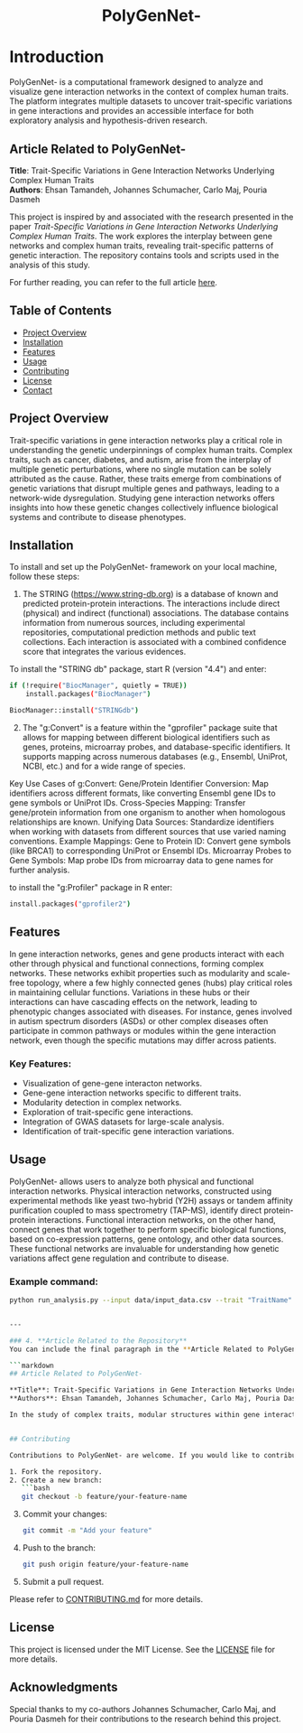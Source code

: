<div align="center">
    <h1>PolyGenNet-</h1>
    
</div>


# Introduction

PolyGenNet- is a computational framework designed to analyze and visualize gene interaction networks in the context of complex human traits. The platform integrates multiple datasets to uncover trait-specific variations in gene interactions and provides an accessible interface for both exploratory analysis and hypothesis-driven research.


## Article Related to PolyGenNet-

**Title**: Trait-Specific Variations in Gene Interaction Networks Underlying Complex Human Traits  
**Authors**: Ehsan Tamandeh, Johannes Schumacher, Carlo Maj, Pouria Dasmeh  

This project is inspired by and associated with the research presented in the paper *Trait-Specific Variations in Gene Interaction Networks Underlying Complex Human Traits*. The work explores the interplay between gene networks and complex human traits, revealing trait-specific patterns of genetic interaction. The repository contains tools and scripts used in the analysis of this study.

For further reading, you can refer to the full article [here](link-to-the-article).

## Table of Contents
- [Project Overview](#Project_Overview)
- [Installation](#installation)
- [Features](#features)
- [Usage](#usage)
- [Contributing](#contributing)
- [License](#license)
- [Contact](#contact)

## Project Overview

Trait-specific variations in gene interaction networks play a critical role in understanding the genetic underpinnings of complex human traits. Complex traits, such as cancer, diabetes, and autism, arise from the interplay of multiple genetic perturbations, where no single mutation can be solely attributed as the cause. Rather, these traits emerge from combinations of genetic variations that disrupt multiple genes and pathways, leading to a network-wide dysregulation. Studying gene interaction networks offers insights into how these genetic changes collectively influence biological systems and contribute to disease phenotypes.

## Installation

To install and set up the PolyGenNet- framework on your local machine, follow these steps:

1. The STRING (https://www.string-db.org) is a database of known and predicted protein-protein interactions. The interactions include direct (physical) and indirect (functional) associations. The database contains information from numerous sources, including experimental repositories, computational prediction methods and public text collections. Each interaction is associated with a combined confidence score that integrates the various evidences.

To install the "STRING db" package, start R (version "4.4") and enter:
```bash
if (!require("BiocManager", quietly = TRUE))
    install.packages("BiocManager")

BiocManager::install("STRINGdb")
```

2. The "g:Convert" is a feature within the "gprofiler" package suite that allows for mapping between different biological identifiers such as genes, proteins, microarray probes, and database-specific identifiers. It supports mapping across numerous databases (e.g., Ensembl, UniProt, NCBI, etc.) and for a wide range of species.

Key Use Cases of g:Convert:
Gene/Protein Identifier Conversion: Map identifiers across different formats, like converting Ensembl gene IDs to gene symbols or UniProt IDs.
Cross-Species Mapping: Transfer gene/protein information from one organism to another when homologous relationships are known.
Unifying Data Sources: Standardize identifiers when working with datasets from different sources that use varied naming conventions.
Example Mappings:
Gene to Protein ID: Convert gene symbols (like BRCA1) to corresponding UniProt or Ensembl IDs.
Microarray Probes to Gene Symbols: Map probe IDs from microarray data to gene names for further analysis.

to install the "g:Profiler" package in R enter:
```bash
install.packages("gprofiler2")
```


## Features


In gene interaction networks, genes and gene products interact with each other through physical and functional connections, forming complex networks. These networks exhibit properties such as modularity and scale-free topology, where a few highly connected genes (hubs) play critical roles in maintaining cellular functions. Variations in these hubs or their interactions can have cascading effects on the network, leading to phenotypic changes associated with diseases. For instance, genes involved in autism spectrum disorders (ASDs) or other complex diseases often participate in common pathways or modules within the gene interaction network, even though the specific mutations may differ across patients.

### Key Features:
- Visualization of gene-gene interacton networks.
- Gene-gene interaction networks specific to different traits.
- Modularity detection in complex networks.
- Exploration of trait-specific gene interactions.
- Integration of GWAS datasets for large-scale analysis.
- Identification of trait-specific gene interaction variations.

## Usage

PolyGenNet- allows users to analyze both physical and functional interaction networks. Physical interaction networks, constructed using experimental methods like yeast two-hybrid (Y2H) assays or tandem affinity purification coupled to mass spectrometry (TAP-MS), identify direct protein-protein interactions. Functional interaction networks, on the other hand, connect genes that work together to perform specific biological functions, based on co-expression patterns, gene ontology, and other data sources. These functional networks are invaluable for understanding how genetic variations affect gene regulation and contribute to disease.

### Example command:
```bash
python run_analysis.py --input data/input_data.csv --trait "TraitName"


---

### 4. **Article Related to the Repository**  
You can include the final paragraph in the **Article Related to PolyGenNet-** section to summarize the scientific importance of network-based approaches in complex traits.

```markdown
## Article Related to PolyGenNet-

**Title**: Trait-Specific Variations in Gene Interaction Networks Underlying Complex Human Traits  
**Authors**: Ehsan Tamandeh, Johannes Schumacher, Carlo Maj, Pouria Dasmeh  

In the study of complex traits, modular structures within gene interaction networks are particularly informative. Disease-related genes often cluster in specific modules, reflecting how different genetic variants may converge on the same biological processes. This network-based approach provides a more comprehensive understanding of the genetic architecture of complex traits, moving beyond single-gene studies to capture the broader system-level interactions that drive human disease.


## Contributing

Contributions to PolyGenNet- are welcome. If you would like to contribute, please follow these steps:

1. Fork the repository.
2. Create a new branch:
   ```bash
   git checkout -b feature/your-feature-name
   ```
3. Commit your changes:
   ```bash
   git commit -m "Add your feature"
   ```
4. Push to the branch:
   ```bash
   git push origin feature/your-feature-name
   ```
5. Submit a pull request.

Please refer to [CONTRIBUTING.md](./CONTRIBUTING.md) for more details.


## License

This project is licensed under the MIT License. See the [LICENSE](./LICENSE) file for more details.


## Acknowledgments

Special thanks to my co-authors Johannes Schumacher, Carlo Maj, and Pouria Dasmeh for their contributions to the research behind this project.
